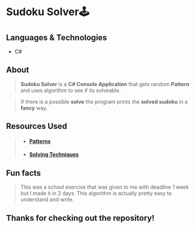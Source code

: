 # Sudoku Solver🕹️

## Languages & Technologies
- C#

## About
> **Sudoku Solver** is a **C# Console Application** that gets random **Pattern** and uses algorithm to see if its solveable.

> If there is a possible **solve** the program prints the **solved sudoku** in a **fancy** way.

## Resources Used
> - #### <a href="https://sudokuprimer.com/patterns.php">Patterns</a>
> - #### <a href="https://www.conceptispuzzles.com/index.aspx?uri=puzzle/sudoku/techniques">Solving Techniques</a>

## Fun facts
> This was a school exercise that was given to me with deadline 1 week but I made it in 2 days.
> This algorithm is actually pretty easy to understand and write.

## Thanks for checking out the repository!
